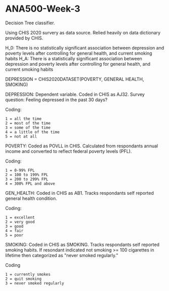 # ANA500-Week-3
Decision Tree classifier.

Using CHIS 2020 survery as data source.  Relied heavily on data dictionary provided by CHIS.

H_0:  There is no statistically significant association between depression and poverty levels after controlling for general health, and current smoking habits 
H_A:  There is a statistically significant association between depression and poverty levels after controlling for general health, and current smoking habits 


DEPRESSION = CHIS2020DATASET(POVERTY, GENERAL HEALTH, SMOKING)

DEPRESSION: Dependent variable. Coded in CHIS as AJ32. Survey question: Feeling depressed in the past 30 days?

Coding: 

    1 = all the time
    2 = most of the time
    3 = some of the time
    4 = a little of the time
    5 = not at all
POVERTY: Coded as POVLL in CHIS. Calculated from respondants annual income and converted to reflect federal poverty levels (PFL).

Coding:

    1 = 0-99% FPL
    2 = 100 to 199% FPL
    3 = 200 to 299% FPL
    4 = 300% FPL and above
GEN_HEALTH: Coded in CHIS as AB1. Tracks respondants self reported general health condition.

Coding:  

    1 = excellent
    2 = very good
    3 = good
    4 = fair
    5 = poor
SMOKING: Coded in CHIS as SMOKING. Tracks respondants self reported smoking habits. If resondant indicated not smoking >= 100 cigarettes in lifetime then categorized as "never smoked regularly."

Coding

    1 = currently smokes
    2 = quit smoking
    3 = never smoked regularly
